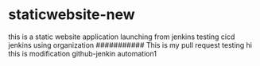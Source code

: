 # staticwebsite-new
this is a static website application launching from jenkins
testing cicd jenkins using organization
###########
This is my pull request testing
hi this is modification 
github-jenkin automation1




